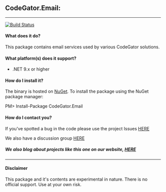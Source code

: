 ## CodeGator.Email: 
---

[![Build Status](https://dev.azure.com/codegator/CodeGator.Email/_apis/build/status%2FCodeGator.CodeGator.Email?branchName=main)](https://dev.azure.com/codegator/CodeGator.Email/_build/latest?definitionId=117&branchName=main)

#### What does it do?
This package contains email services used by various CodeGator solutions.

#### What platform(s) does it support?
* .NET 9.x or higher

#### How do I install it?
The binary is hosted on [NuGet](https://www.nuget.org/packages/Codegator.Email/). To install the package using the NuGet package manager:

PM> Install-Package CodeGator.Email

#### How do I contact you?
If you've spotted a bug in the code please use the project Issues [HERE](https://github.com/CodeGator/CodeGator.Email/issues)

We also have a discussion group [HERE](https://github.com/CodeGator/CodeGator.Email/discussions)

##### We also blog about projects like this one on our website, [HERE](http://www.codegator.com)
---
#### Disclaimer
This package and it's contents are experimental in nature. There is no official support. Use at your own risk.